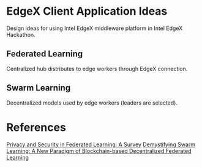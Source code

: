 # EdgeX Client Application Ideas

Design ideas for using Intel EdgeX middleware platform in Intel EdgeX Hackathon.

## Federated Learning

Centralized hub distributes to edge workers through EdgeX connection.


## Swarm Learning

Decentralized models used by edge workers (leaders are selected).


# References

[Privacy and Security in Federated Learning: A Survey](https://www.mdpi.com/2076-3417/12/19/9901)
[Demystifying Swarm Learning: A New Paradigm of Blockchain-based Decentralized Federated Learning](https://arxiv.org/abs/2201.05286)
